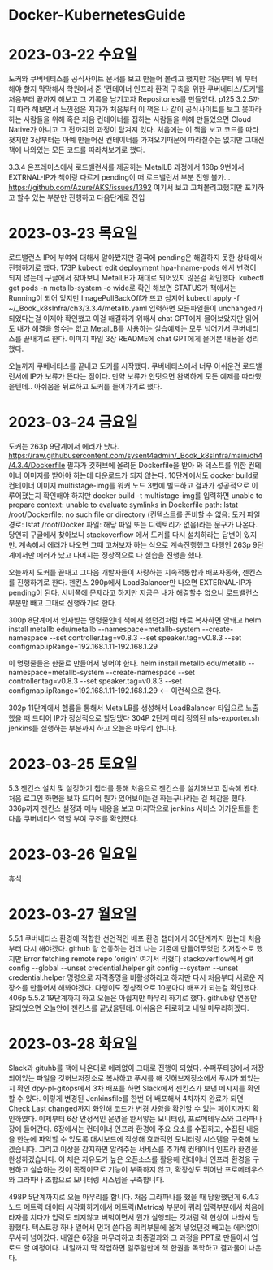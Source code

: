 # Docker-KubernetesGuide

# 2023-03-22 수요일
도커와 쿠버네티스를 공식사이트 문서를 보고 만들어 볼려고 했지만 
처음부터 뭐 부터 해야 할지 막막해서 학원에서 준 '컨테이너 인프라 환격 구축을 위한 쿠버네티스/도커'를
처음부터 끝까지 해보고 그 기록을 남기고자 Repositories를 만들었다.
p125 3.2.5까지 따라 해보면서 느낀점은 저자가 처음부터 이 책은 나 같이 공식사이트를 보고 못따라하는 사람들을 위해
혹은 처음 컨테이너를 접하는 사람들을 위해 만들었으면 Cloud Native가 아니고 그 전까지의 과정이 담겨져 있다.
처음에는 이 책을 보고 코드를 따라 쳣지만 3장부터는 아예 만들어진 컨테이너를 가져오기때문에 따라칠수는 없지만 
그대신 책에 나와있는 모든 코드를 따라쳐보기로 했다.

3.3.4 온프레미스에서 로드밸런서를 제공하는 MetalLB 과정에서 168p 9번에서 EXTRNAL-IP가 책이랑 다르게
pending이 떠 로드밸런서 부분 진행 불가...
https://github.com/Azure/AKS/issues/1392 여기서 보고 고쳐볼려고했지만 포기하고 
할수 있는 부분만 진행하고 다음단계로 진입

# 2023-03-23 목요일
로드밸런스 IP에 부여에 대해서 알아봤지만 결국에 pending은 해결하지 못한 상태에서 진행하기로 했다.
173P kubectl edit deployment hpa-hname-pods 에서 변경이 되지 않는데 구글에서 찾아보니 
MetalLB가 재대로 되어있지 않은걸 확인했다.
kubectl get pods -n metallb-system -o wide로 확인 해보면 STATUS가 책에서는 Running이 되어 있지만
ImagePullBackOff가 뜨고 심지어 
kubectl apply -f ~/_Book_k8sInfra/ch3/3.3.4/metallb.yaml 입력하면
모든파일들이 unchanged가 되었다는걸 이제야 확인했고 이걸 해결하기 위해서  chat GPT에게 물어보았지만
읽어도 내가 해결을 할수는 없고 MetalLB를 사용하는 실습예제는 모두 넘어가서 쿠버네티스를 끝내기로 한다.
이미지 파일 3장 README에 chat GPT에게 물어본 내용을 정리했다.

오늘까지 쿠베네티스를 끝내고 도커를 시작했다. 쿠버네티스에서 너무 아쉬운건 로드밸런서에 IP가 보류가 뜬다는 점이다.
만약 보류가 안떳으면 완벽하게 모든 예제를 따라했을텐데.. 아쉬움을 뒤로하고 도커를 들어가기로 했다.

# 2023-03-24 금요일
도커는 263p 9단계에서 에러가 났다. https://raw.githubusercontent.com/sysent4admin/_Book_k8sInfra/main/ch4/4.3.4/Dockerfile
필자가 깃허브에 올려둔 Dockerfile을 받아 와 테스트를 위한 컨테이너 이미지를 받아야 하는데
다운로드가 되지 않는다.
10단계에서도 docker build로 컨테이너 이미지 multistage-img를 워커 노드 3번에 빌드하고 결과가 성공적으로
이루어졌는지 확인해야 하지만
docker build -t multistage-img를 입력하면
unable to prepare context: unable to evaluate symlinks in Dockerfile path: lstat /root/Dockerfile: no such file or directory
(컨텍스트를 준비할 수 없음: 도커 파일 경로: lstat /root/Docker 파일: 해당 파일 또는 디렉토리가 없음)라는 문구가 나온다.
당연히 구글에서 찾아보니 stackoverflow 에서 도커를 다시 설치하라는 답변이 있지만. 계속해서 에러가 나오면 그때 고쳐보자
하는 식으로 계속진행했고 다행인 263p 9단계에서만 에러가 났고 나머지는 정상적으로 다 실습을 진행을 했다.

오늘까지 도커를 끝내고 그다음 개발자들이 사랑하는 지속적통합과 배포자동화, 젠킨스를 진행하기로 한다.
젠킨스 290p에서 LoadBalancer만 나오면 EXTERNAL-IP가 pending이 된다. 서버쪽에 문제라고 하지만 지금은 내가 해결할수 없으니 
로드밸런스부분만 빼고 그대로 진행하기로 한다.

300p 8단계에서 인자받는 명령줄인데 책에서 했던것처럼 바로 복사하면 안돼고 
helm install metallb edu/metallb
--namespace=metallb-system
--create-namespace
--set controller.tag=v0.8.3
--set speaker.tag=v0.8.3
--set configmap.ipRange=192.168.1.11-192.168.1.29

이 명령줄들은 한줄로 만들어서 넣어야 한다.
helm install metallb edu/metallb --namespace=metallb-system --create-namespace --set controller.tag=v0.8.3 --set speaker.tag=v0.8.3 --set configmap.ipRange=192.168.1.11-192.168.1.29 <-- 이런식으로 한다.

302p 11단계에서 헬름을 통해서 MetalLB를 생성해서 LoadBalancer 타입으로 노출했을 때 드디어 IP가 정상적으로 할당댔다
304P 2단계 미리 정의된 nfs-exporter.sh jenkins를 실행하는 부분까지 하고 오늘은 마무리 합니다.

# 2023-03-25 토요일
5.3 젠킨스 설치 및 설정하기 챕터를 통해 처음으로 젠킨스를 설치해보고 접속해 봤다.
처음 로그인 화면을 보자 드디어 뭔가 있어보이는걸 하는구나라는 걸 체감을 했다.
336p까지 젠킨스 설정과 메뉴 내용을 보고 마지막으로 jenkins 서비스 어카운트를 한다음 쿠버네티스 역할 부여 구조를 확인했다.

# 2023-03-26 일요일
휴식

# 2023-03-27 월요일
5.5.1 쿠버네티스 환경에 적합한 선언적인 배포 환경 챕터에서 30단계까지 왔는데 처음부터 다시 해야겠다.
github 랑 연동하는 건데 나는 기존에 만들어두었던 깃저장소로 했지만 Error fetching remote repo 'origin' 여기서 막혔다
stackoverflow에서 
git config --global --unset credential.helper
git config --system --unset credential.helper
명령으로 자격증명을 비활성하라고 하지만 다시 처음부터 새로운 저장소를 만들어서 해봐야겠다.
다행이도 정상적으로 10분마다 배포가 되는걸 확인했다.
406p 5.5.2 19단계까지 하고 오늘은 아쉽지만 마무리 하기로 했다. github랑 연동만 잘되었으면 오늘안에 젠킨스를 끝냈을텐데.
아쉬움은 뒤로하고 내일 마무리하겠다.

# 2023-03-28 화요일
Slack과 gituhb를 책에 나온대로 에러없이 그대로 진행이 되었다. 수퍼푸티창에서 저장되어있는 파일을 깃허브저장소로 복사하고
푸시를 해 깃허브저장소에서 푸시가 되었는지 확인
dpy-pl-gitops에서 3차 배포를 하면 Slack에서 젠킨스가 보낸 메시지를 확인할 수 있다.
이렇게 변경된 Jenkinsfile를 한번 더 배포해서 4차까지 완료가 되면 Check Last changed까지 화인해 코드가 변경 사항을 확인할 수 있는 페이지까지
확인하였다. 이제부터 6장 안정적인 운영을 완서앟는 모니터링, 프로메테우스와 그라파나 장에 들어간다.
6장에서는 컨테이너 인프라 환경에 주요 요소를 수집하고, 수집된 내용을 한눈에 파악할 수 있도록 대시보드에 작성해 효과적인 모니터링 시스템을
구축해 보겠습니다. 그리고 이상을 감지하면 알려주는 서비스를 추가해 컨테이너 인프라 환경을 완성하겠습니다.
이 채은 자유도가 높은 오픈소스를 활용해 컨테이너 인프라 환경을 구현하고 실습하는 것이 목적이므로 기능이 부족하지 않고, 확장성도 뛰어난 
프로메테우스와 그라파나 조합으로 모니터링 시스템을 구축합니다.

498P 5단계까지로 오늘 마무리를 합니다.
처음 그라파나를 했을 때 당황했던게 6.4.3 노드 메트릭 데이터 시각화하기에서
메트릭(Metrics) 부분에 쿼리 입력부분에서 처음에 타자를 치다가 입력도 되지않고 버벅이면서 뭔가 실행되는 것처럼 렉 현상이 나와서
당황했다. 텍스트창 하나 열어서 먼저 쓴다음 쿼리부분에 옮겨 넣었던것 빼고는 에러없이 무사히 넘어갔다. 
내일은 6장을 마무리하고 최종결과와 그 과정을 PPT로 만들어서 업로드 할 예정이다.
내일까지 딱 작업하면 일주일만에 책 한권을 독학하고 결과물이 나온다.